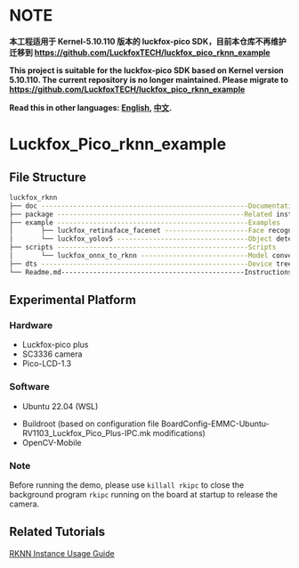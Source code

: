 # NOTE
**本工程适用于 Kernel-5.10.110 版本的 luckfox-pico SDK，目前本仓库不再维护迁移到 https://github.com/LuckfoxTECH/luckfox_pico_rknn_example**

**This project is suitable for the luckfox-pico SDK based on Kernel version 5.10.110. The current repository is no longer maintained. Please migrate to https://github.com/LuckfoxTECH/luckfox_pico_rknn_example**

**Read this in other languages: [English](README.md), [中文](README_CN.md).**
# Luckfox_Pico_rknn_example

## File Structure
```bash
luckfox_rknn
├── doc ----------------------------------------------------Documentation
├── package -----------------------------------------------Related installation packages
├── example ------------------------------------------------Examples
│       ├── luckfox_retinaface_facenet ---------------------Face recognition example
│       └── luckfox_yolov5 ---------------------------------Object detection example
├── scripts ------------------------------------------------Scripts
│       └── luckfox_onnx_to_rknn ---------------------------Model conversion script
├── dts ----------------------------------------------------Device tree files for framebuffer
└── Readme.md----------------------------------------------Instructions
```

## Experimental Platform

### Hardware

- Luckfox-pico plus
- SC3336 camera
- Pico-LCD-1.3

### Software

+ Ubuntu 22.04 (WSL)
- Buildroot (based on configuration file BoardConfig-EMMC-Ubuntu-RV1103_Luckfox_Pico_Plus-IPC.mk modifications)
- OpenCV-Mobile

### Note
Before running the demo, please use `killall rkipc` to close the background program `rkipc` running on the board at startup to release the camera.

## Related Tutorials
[RKNN Instance Usage Guide](https://wiki.luckfox.com/zh/Luckfox-Pico/RKNN-example)


